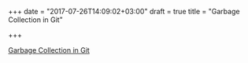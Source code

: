 +++
date = "2017-07-26T14:09:02+03:00"
draft = true
title = "Garbage Collection in Git"

+++

<p><a href="http://pliutau.com/git-gc">Garbage Collection in Git</a></p>